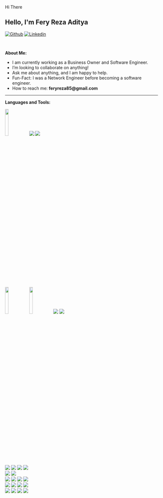 Hi There <!-- Your title -->
## Hello, I'm Fery Reza Aditya

[![Github](https://img.shields.io/badge/-Github-000?style=flat&logo=Github&logoColor=white)](https://github.com/Ferza17)
[![Linkedin](https://img.shields.io/badge/-LinkedIn-blue?style=flat&logo=Linkedin&logoColor=white)](https://www.linkedin.com/in/fery-aditya/)


&nbsp;

<!-- Talking about you -->
**About Me:**

- I am currently working as a Business Owner and Software Engineer.
- I’m looking to collaborate on anything!
- Ask me about anything, and I am happy to help.
- Fun-Fact: I was a Network Engineer before becoming a software engineer.
- How to reach me: __feryreza85@gmail.com__

---

**Languages and Tools:**

<p>
    <code><img width="15%" src="https://www.vectorlogo.zone/logos/golang/golang-ar21.svg"></code>
    <code><img src="https://www.vectorlogo.zone/logos/grpcio/grpcio-ar21.svg"></code>
    <code><img src="https://www.vectorlogo.zone/logos/graphql/graphql-ar21.svg"></code>
  <br />
    <code><img width="15%" src="https://www.vectorlogo.zone/logos/javascript/javascript-ar21.svg"></code>
    <code><img width="15%" src="https://www.vectorlogo.zone/logos/typescriptlang/typescriptlang-ar21.svg"></code>
    <code><img src="https://www.vectorlogo.zone/logos/nodejs/nodejs-horizontal.svg"></code>  
    <code><img src="https://www.vectorlogo.zone/logos/expressjs/expressjs-ar21.svg"></code>
  <br />
    <code><img src="https://www.vectorlogo.zone/logos/mochajs/mochajs-ar21.svg"></code>
    <code><img src="https://www.vectorlogo.zone/logos/chaijs/chaijs-ar21.svg"></code>
    <code><img src="https://www.vectorlogo.zone/logos/sequelizejs/sequelizejs-ar21.svg"></code>
    <code><img src="https://www.vectorlogo.zone/logos/mongodb/mongodb-ar21.svg"></code>
  <br/>
    <code><img src="https://www.vectorlogo.zone/logos/postgresql/postgresql-horizontal.svg"></code>
    <code><img src="https://www.vectorlogo.zone/logos/mysql/mysql-horizontal.svg"></code>
  <br />
    <code><img src="https://www.vectorlogo.zone/logos/elastic/elastic-ar21.svg"></code>
    <code><img src="https://www.vectorlogo.zone/logos/redis/redis-ar21.svg"></code>
    <code><img src="https://www.vectorlogo.zone/logos/java/java-horizontal.svg"></code>
    <code><img src="https://www.vectorlogo.zone/logos/springio/springio-ar21.svg"></code>
  <br />
    <code><img src="https://www.vectorlogo.zone/logos/docker/docker-icon.svg"></code>
    <code><img src="https://www.vectorlogo.zone/logos/kubernetes/kubernetes-ar21.svg"></code>
    <code><img src="https://www.vectorlogo.zone/logos/git-scm/git-scm-ar21.svg"></code>
    <code><img src="https://www.vectorlogo.zone/logos/getpostman/getpostman-ar21.svg"></code>
  <br />
    <code><img src="https://www.vectorlogo.zone/logos/rabbitmq/rabbitmq-ar21.svg"></code>
    <code><img src="https://www.vectorlogo.zone/logos/apache_kafka/apache_kafka-ar21.svg"></code>
    <code><img src="https://www.vectorlogo.zone/logos/consulio/consulio-ar21.svg"></code>
    <code><img src="https://www.vectorlogo.zone/logos/jaegertracingio/jaegertracingio-ar21.svg"></code>
</p>
